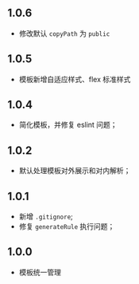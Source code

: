 ## 1.0.6

- 修改默认 `copyPath` 为 `public`

## 1.0.5

- 模板新增自适应样式、flex 标准样式

## 1.0.4

- 简化模板，并修复 eslint 问题；

## 1.0.2

- 默认处理模板对外展示和对内解析；

## 1.0.1

- 新增 `.gitignore`;
- 修复 `generateRule` 执行问题；

## 1.0.0

- 模板统一管理
